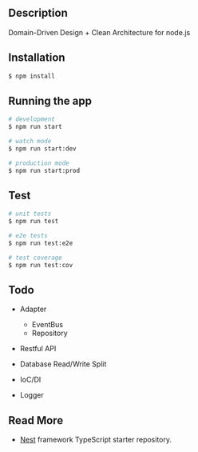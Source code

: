## Description

Domain-Driven Design + Clean Architecture for node.js

## Installation

```bash
$ npm install
```

## Running the app

```bash
# development
$ npm run start

# watch mode
$ npm run start:dev

# production mode
$ npm run start:prod
```

## Test

```bash
# unit tests
$ npm run test

# e2e tests
$ npm run test:e2e

# test coverage
$ npm run test:cov
```

## Todo

* Adapter

  * EventBus
  * Repository

* Restful API
* Database Read/Write Split
* IoC/DI
* Logger

## Read More

* [Nest](https://github.com/nestjs/nest) framework TypeScript starter repository.
